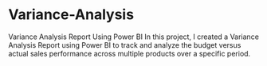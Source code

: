 # Variance-Analysis
Variance Analysis Report Using Power BI  In this project, I created a Variance Analysis Report using Power BI to track and analyze the budget versus actual sales performance across multiple products over a specific period.
